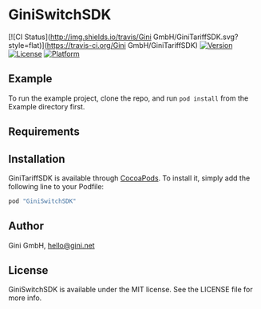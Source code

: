 # GiniSwitchSDK

[![CI Status](http://img.shields.io/travis/Gini GmbH/GiniTariffSDK.svg?style=flat)](https://travis-ci.org/Gini GmbH/GiniTariffSDK)
[![Version](https://img.shields.io/cocoapods/v/GiniTariffSDK.svg?style=flat)](http://cocoapods.org/pods/GiniTariffSDK)
[![License](https://img.shields.io/cocoapods/l/GiniTariffSDK.svg?style=flat)](http://cocoapods.org/pods/GiniTariffSDK)
[![Platform](https://img.shields.io/cocoapods/p/GiniTariffSDK.svg?style=flat)](http://cocoapods.org/pods/GiniTariffSDK)

## Example

To run the example project, clone the repo, and run `pod install` from the Example directory first.

## Requirements

## Installation

GiniTariffSDK is available through [CocoaPods](http://cocoapods.org). To install
it, simply add the following line to your Podfile:

```ruby
pod "GiniSwitchSDK"
```

## Author

Gini GmbH, hello@gini.net

## License

GiniSwitchSDK is available under the MIT license. See the LICENSE file for more info.
